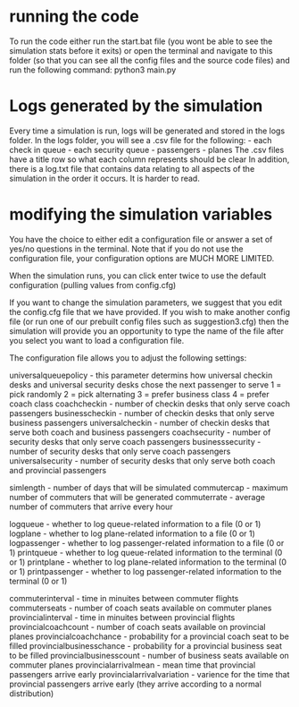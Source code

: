 # running the code
To run the code either run the start.bat file (you wont be able to see the 
simulation stats before it exits) or open the terminal and navigate to this 
folder (so that you can see all the config files and the source code files) 
and run the following command:
  python3 main.py

# Logs generated by the simulation
Every time a simulation is run, logs will be generated and stored in the logs
folder. In the logs folder, you will see a .csv file for the following:
    - each check in queue
    - each security queue
    - passengers
    - planes
The .csv files have a title row so what each column represents should be clear
In addition, there is a log.txt file that contains data relating to all
aspects of the simulation in the order it occurs. It is harder to read.

# modifying the simulation variables
You have the choice to either edit a configuration file or answer a set of 
yes/no questions in the terminal. Note that if you do not use the configuration 
file, your configuration options are MUCH MORE LIMITED.

When the simulation runs, you can click enter twice to use the default configuration (pulling values from config.cfg)

If you want to change the simulation parameters, we suggest that you edit the 
config.cfg file that we have provided. If you wish to make another config file 
(or run one of our prebuilt config files such as suggestion3.cfg) then the 
simulation will provide you an opportunity to type the name of the file after 
you select you want to load a configuration file.

The configuration file allows you to adjust the following settings:

universalqueuepolicy - this parameter determins how universal checkin desks and 
    universal security desks chose the next passenger to serve
    1 = pick randomly
    2 = pick alternating
    3 = prefer business class
    4 = prefer coach class
coachcheckin - number of checkin desks that only serve coach passengers
businesscheckin - number of checkin desks that only serve business passengers
universalcheckin - number of checkin desks that serve both coach and business 
    passengers
coachsecurity - number of security desks that only serve coach passengers
businesssecurity - number of security desks that only serve coach passengers
universalsecurity - number of security desks that only serve both coach and 
    provincial passengers

simlength - number of days that will be simulated
commutercap - maximum number of commuters that will be generated
commuterrate - average number of commuters that arrive every hour

logqueue - whether to log queue-related information to a file (0 or 1)
logplane - whether to log plane-related information to a file (0 or 1)
logpassenger - whether to log passenger-related information to a file (0 or 1)
printqueue - whether to log queue-related information to the terminal (0 or 1)
printplane - whether to log plane-related information to the terminal (0 or 1)
printpassenger - whether to log passenger-related information to the terminal 
    (0 or 1)

commuterinterval - time in minuites between commuter flights
commuterseats - number of coach seats available on commuter planes
provincialinterval - time in minuites between provincial flights
provincialcoachcount - number of coach seats available on provincial planes
provincialcoachchance - probability for a provincial coach seat to be filled
provincialbusinesschance - probability for a provincial business seat to be filled
provincialbusinesscount - number of business seats available on commuter planes
provincialarrivalmean - mean time that provincial passengers arrive early
provincialarrivalvariation - varience for the time that provincial passengers 
    arrive early (they arrive according to a normal distribution)


